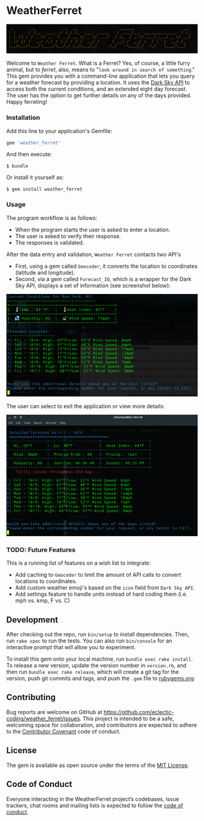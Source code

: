 # WeatherFerret
![ferret](weather_ferret.png)

Welcome to `Weather Ferret`. What is a Ferret? Yes, of course, a little furry animal, but to _ferret_, also, means to "`look around in search of something`." This gem provides you with a command-line application that lets you query for a weather forecast by providing a location. It uses the [Dark Sky API]() to access both the current conditions, and an extended eight day forecast. The user has the option to get further details on any of the days provided. Happy ferreting!


### Installation

Add this line to your application's Gemfile:

```ruby
gem 'weather_ferret'
```

And then execute:

    $ bundle

Or install it yourself as:

    $ gem install weather_ferret

### Usage

The program workflow is as follows:
- When the program starts the user is asked to enter a location.
- The user is asked to verify their response.
- The responses is validated. 

After the data entry and validation, `Weather Ferret` contacts two API's
- First, using a gem called `Geocoder`, it converts the location to coordinates (latitude and longitude). 
- Second, via a gem called `Forecast_IO`, which is a wrapper for the Dark Sky API, displays a set of information (see screenshot below):

![weather-report](wf-list.png)

The user can select to exit the application or view more details:

![weather-report](wf-details.png)

### TODO: Future Features   
This is a running list of features on a wish list to integrate:   
- Add caching to `Geocoder` to limit the amount of API calls to convert locations to coordinates.
- Add custom weather emoji's based on the `icon` field from `Dark Sky API`.
- Add settings feature to handle units instead of hard coding them (i.e. mph vs. kmp, F vs. C)

## Development

After checking out the repo, run `bin/setup` to install dependencies. Then, run `rake spec` to run the tests. You can also run `bin/console` for an interactive prompt that will allow you to experiment.

To install this gem onto your local machine, run `bundle exec rake install`. To release a new version, update the version number in `version.rb`, and then run `bundle exec rake release`, which will create a git tag for the version, push git commits and tags, and push the `.gem` file to [rubygems.org](https://rubygems.org).

## Contributing

Bug reports are welcome on GitHub at https://github.com/eclectic-coding/weather_ferret/issues. This project is intended to be a safe, welcoming space for collaboration, and contributors are expected to adhere to the [Contributor Covenant](http://contributor-covenant.org) code of conduct.

## License

The gem is available as open source under the terms of the [MIT License](https://opensource.org/licenses/MIT).

## Code of Conduct

Everyone interacting in the WeatherFerret project’s codebases, issue trackers, chat rooms and mailing lists is expected to follow the [code of conduct](https://github.com/eclectic-coding/weather_ferret/blob/master/CODE_OF_CONDUCT.md).
